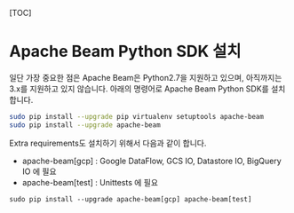 [TOC]

# Apache Beam Python SDK 설치

일단 가장 중요한 점은 Apache Beam은 Python2.7을 지원하고 있으며, 아직까지는 3.x를 지원하고 있지 않습니다. 
아래의 명령어로 Apache Beam Python SDK를 설치합니다.

```bash
sudo pip install --upgrade pip virtualenv setuptools apache-beam
sudo pip install --upgrade apache-beam
```


Extra requirements도 설치하기 위해서 다음과 같이 합니다.

* apache-beam[gcp] : Google DataFlow, GCS IO, Datastore IO, BigQuery IO 에 필요
* apache-beam[test] : Unittests 에 필요

```
sudo pip install --upgrade apache-beam[gcp] apache-beam[test]
```



